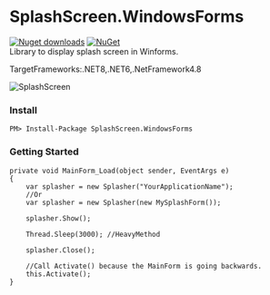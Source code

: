 # SplashScreen.WindowsForms  
[![Nuget downloads](https://img.shields.io/nuget/v/SplashScreen.WindowsForms.svg)](https://www.nuget.org/packages/SplashScreen.WindowsForms/)
[![NuGet](https://img.shields.io/nuget/dt/SplashScreen.WindowsForms.svg)](https://github.com/zerodev1200/SplashScreen.WindowsForms)  
Library to display splash screen in Winforms.  

TargetFrameworks:.NET8,.NET6,.NetFramework4.8  
  
![SplashScreen](https://user-images.githubusercontent.com/42404360/153868303-feaa8cd1-28fd-4df6-9221-16eb4f024cd2.jpg)



### Install
```
PM> Install-Package SplashScreen.WindowsForms
```

### Getting Started



```
private void MainForm_Load(object sender, EventArgs e)
{
    var splasher = new Splasher("YourApplicationName");
    //Or
    var splasher = new Splasher(new MySplashForm());
    
    splasher.Show();
    
    Thread.Sleep(3000); //HeavyMethod
    
    splasher.Close();
    
    //Call Activate() because the MainForm is going backwards.
    this.Activate();
}
```


